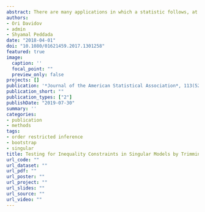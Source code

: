 ```yaml
---
abstract: There are many applications in which a statistic follows, at least asymptotically, a normal distribution with a singular or nearly singular variance matrix. A classic example occurs in linear regression models under multicollinearity but there are many more such examples. There is well-developed theory for testing linear equality constraints when the alternative is two-sided and the variance matrix is either singular or nonsingular. In recent years, there is considerable, and growing, interest in developing methods for situations in which the estimated variance matrix is nearly singular. However, there is no corresponding methodology for addressing one-sided, that is, constrained or ordered alternatives. In this article, we develop a unified framework for analyzing such problems. Our approach may be viewed as the trimming or winsorizing of the eigenvalues of the corresponding variance matrix. The proposed methodology is applicable to a wide range of scientific problems and to a variety of statistical models in which inequality constraints arise. We illustrate the methodology using data from a gene expression microarray experiment obtained from the NIEHS’ Fibroid Growth Study. Supplementary materials for this article are available online.
authors:
- Ori Davidov
- admin
- Shyamal Peddada
date: "2018-04-01"
doi: "10.1080/01621459.2017.1301258"
featured: true
image:
  caption: ''
  focal_point: ""
  preview_only: false
projects: []
publication: '*Journal of the American Statistical Association*, 113(522)'
publication_short: ""
publication_types: ["2"]
publishDate: "2019-07-30"
summary: ''
categories:
- publication
- methods
tags: 
- order restricted inference
- bootstrap
- singular
title: Testing for Inequality Constraints in Singular Models by Trimming or Winsorizing the Variance Matrix
url_code: ""
url_dataset: ""
url_pdf: ""
url_poster: ""
url_project: ""
url_slides: ""
url_source: ""
url_video: ""
---
```



